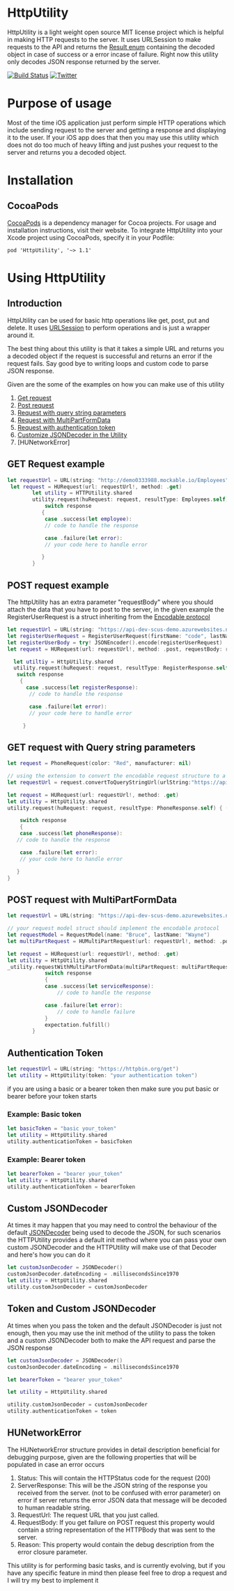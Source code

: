 # HttpUtility

HttpUtility is a light weight open source MIT license project which is helpful in making HTTP requests to the server. It uses URLSession to make requests to the API and returns the [Result enum](https://developer.apple.com/documentation/swift/result) containing the decoded object in case of success or a error incase of failure. Right now this utility only decodes JSON response returned by the server.

[![Build Status](https://travis-ci.com/codecat15/HttpUtility.svg?branch=master)](https://travis-ci.com/codecat15/HttpUtility) [![Twitter](https://img.shields.io/badge/twitter-@codecat15-blue.svg?style=flat)](https://twitter.com/codecat15)

# Purpose of usage

Most of the time iOS application just perform simple HTTP operations which include sending request to the server and getting a response and displaying it to the user. If your iOS app does that then you may use this utility which does not do too much of heavy lifting and just pushes your request to the server and returns you a decoded object.

# Installation

## CocoaPods

[CocoaPods](https://cocoapods.org/) is a dependency manager for Cocoa projects. For usage and installation instructions, visit their website. To integrate HttpUtility into your Xcode project using CocoaPods, specify it in your Podfile:

```
pod 'HttpUtility', '~> 1.1'
```

# Using HttpUtility

## Introduction

HttpUtility can be used for basic http operations like get, post, put and delete. It uses [URLSession](https://developer.apple.com/documentation/foundation/urlsession) to perform operations and is just a wrapper around it.

The best thing about this utility is that it takes a simple URL and returns you a decoded object if the request is successful and returns an error if the request fails. Say good bye to writing loops and custom code to parse JSON response.

Given are the some of the examples on how you can make use of this utility

1. [Get request](https://github.com/codecat15/HttpUtility#get-request-example)
2. [Post request](https://github.com/codecat15/HttpUtility#post-request-example)
3. [Request with query string parameters](https://github.com/codecat15/HttpUtility#get-request-with-query-string-parameters)
4. [Request with MultiPartFormData](https://github.com/codecat15/HttpUtility#post-request-with-multipartformdata)
5. [Request with authentication token](https://github.com/codecat15/HttpUtility#authentication-token)
6. [Customize JSONDecoder in the Utility](https://github.com/codecat15/HttpUtility#token-and-custom-jsondecoder)
7. [HUNetworkError]

## GET Request example

```swift
let requestUrl = URL(string: "http://demo0333988.mockable.io/Employees")
 let request = HURequest(url: requestUrl!, method: .get)
        let utility = HTTPUtility.shared
        utility.request(huRequest: request, resultType: Employees.self) { (response) in
            switch response
           {
            case .success(let employee):
            // code to handle the response

            case .failure(let error):
            // your code here to handle error

           }
        }
```

## POST request example

The httpUtility has an extra parameter "requestBody" where you should attach the data that you have to post to the server, in the given example the RegisterUserRequest is a struct inheriting from the [Encodable protocol](https://developer.apple.com/documentation/swift/encodable)

```swift
let requestUrl = URL(string: "https://api-dev-scus-demo.azurewebsites.net/api/User/RegisterUser")
let registerUserRequest = RegisterUserRequest(firstName: "code", lastName: "cat15", email: "codecat15@gmail.com", password: "1234")
let registerUserBody = try! JSONEncoder().encode(registerUserRequest)
let request = HURequest(url: requestUrl!, method: .post, requestBody: registerUserBody)

  let utiltiy = HttpUtility.shared
  utility.request(huRequest: request, resultType: RegisterResponse.self) { (response) in
   switch response
    {
      case .success(let registerResponse):
       // code to handle the response

       case .failure(let error):
       // your code here to handle error

     }
```

## GET request with Query string parameters

```swift
let request = PhoneRequest(color: "Red", manufacturer: nil)

// using the extension to convert the encodable request structure to a query string url
let requestUrl = request.convertToQueryStringUrl(urlString:"https://api-dev-scus-demo.azurewebsites.net/api/Product/GetSmartPhone")

let request = HURequest(url: requestUrl!, method: .get)
let utility = HttpUtility.shared
utility.request(huRequest: request, resultType: PhoneResponse.self) { (response) in

    switch response
    {
    case .success(let phoneResponse):
   // code to handle the response

    case .failure(let error):
    // your code here to handle error

   }
}
```

## POST request with MultiPartFormData

```swift
let requestUrl = URL(string: "https://api-dev-scus-demo.azurewebsites.net/TestMultiPart")

// your request model struct should implement the encodable protocol
let requestModel = RequestModel(name: "Bruce", lastName: "Wayne")
let multiPartRequest = HUMultiPartRequest(url: requestUrl!, method: .post, request: requestModel)

let request = HURequest(url: requestUrl!, method: .get)
let utility = HttpUtility.shared
_utility.requestWithMultiPartFormData(multiPartRequest: multiPartRequest, responseType: TestMultiPartResponse.self) { (response) in
            switch response
            {
            case .success(let serviceResponse):
                // code to handle the response

            case .failure(let error):
                // code to handle failure
            }
            expectation.fulfill()
        }
```

## Authentication Token

```swift
let requestUrl = URL(string: "https://httpbin.org/get")
let utility = HttpUtility(token: "your authentication token")
```

if you are using a basic or a bearer token then make sure you put basic or bearer before your token starts

### Example: Basic token

```swift
let basicToken = "basic your_token"
let utility = HttpUtility.shared
utility.authenticationToken = basicToken
```

### Example: Bearer token

```swift
let bearerToken = "bearer your_token"
let utility = HttpUtility.shared
utility.authenticationToken = bearerToken
```

## Custom JSONDecoder

At times it may happen that you may need to control the behaviour of the default [JSONDecoder](https://developer.apple.com/documentation/foundation/jsondecoder) being used to decode the JSON, for such scenarios the HTTPUtility provides a default init method where you can pass your own custom JSONDecoder and the HTTPUtility will make use of that Decoder and here's how you can do it

```swift
let customJsonDecoder = JSONDecoder()
customJsonDecoder.dateEncoding = .millisecondsSince1970
let utility = HttpUtility.shared
utility.customJsonDecoder = customJsonDecoder
```

## Token and Custom JSONDecoder

At times when you pass the token and the default JSONDecoder is just not enough, then you may use the init method of the utility to pass the token and a custom JSONDecoder both to make the API request and parse the JSON response

```swift
let customJsonDecoder = JSONDecoder()
customJsonDecoder.dateEncoding = .millisecondsSince1970

let bearerToken = "bearer your_token"

let utility = HttpUtility.shared

utility.customJsonDecoder = customJsonDecoder
utility.authenticationToken = token

```

## HUNetworkError

The HUNetworkError structure provides in detail description beneficial for debugging purpose, given are the following properties that will be populated in case an error occurs

1. Status: This will contain the HTTPStatus code for the request (200)
2. ServerResponse: This will be the JSON string of the response you received from the server. (not to be confused with error parameter) on error if server returns the error JSON data that message will be decoded to human readable string.
3. RequestUrl: The request URL that you just called.
4. RequestBody: If you get failure on POST request this property would contain a string representation of the HTTPBody that was sent to the server.
5. Reason: This property would contain the debug description from the error closure parameter.

This utility is for performing basic tasks, and is currently evolving, but if you have any specific feature in mind then please feel free to drop a request and I will try my best to implement it
